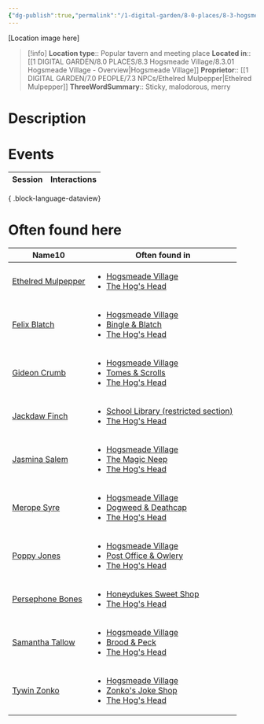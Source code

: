 ```yaml
---
{"dg-publish":true,"permalink":"/1-digital-garden/8-0-places/8-3-hogsmeade-village/8-3-06-the-hog-s-head/","tags":["#place","#hogsmeade","#tavern"]}
---
```


[Location image here]
>[!info]
>**Location type**::  Popular tavern and meeting place
>**Located in**:: [[1 DIGITAL GARDEN/8.0 PLACES/8.3 Hogsmeade Village/8.3.01 Hogsmeade Village - Overview\|Hogsmeade Village]]
>**Proprietor**:: [[1 DIGITAL GARDEN/7.0 PEOPLE/7.3 NPCs/Ethelred Mulpepper\|Ethelred Mulpepper]]
>**ThreeWordSummary**:: Sticky, malodorous, merry

# Description


# Events

| Session | Interactions |
| ------- | ------------ |

{ .block-language-dataview}

# Often found here

<div><table class="dataview table-view-table"><thead class="table-view-thead"><tr class="table-view-tr-header"><th class="table-view-th"><span>Name</span><span class="dataview small-text">10</span></th><th class="table-view-th"><span>Often found in</span></th></tr></thead><tbody class="table-view-tbody"><tr><td><span><a data-tooltip-position="top" aria-label="1 DIGITAL GARDEN/7.0 PEOPLE/7.3 NPCs/Ethelred Mulpepper.md" data-href="1 DIGITAL GARDEN/7.0 PEOPLE/7.3 NPCs/Ethelred Mulpepper.md" href="1 DIGITAL GARDEN/7.0 PEOPLE/7.3 NPCs/Ethelred Mulpepper.md" class="internal-link" target="_blank" rel="noopener nofollow">Ethelred Mulpepper</a></span></td><td><ul class="dataview dataview-ul dataview-result-list-ul"><li class="dataview-result-list-li"><span><a data-tooltip-position="top" aria-label="1 DIGITAL GARDEN/8.0 PLACES/8.3 Hogsmeade Village/8.3.01 Hogsmeade Village - Overview.md" data-href="1 DIGITAL GARDEN/8.0 PLACES/8.3 Hogsmeade Village/8.3.01 Hogsmeade Village - Overview.md" href="1 DIGITAL GARDEN/8.0 PLACES/8.3 Hogsmeade Village/8.3.01 Hogsmeade Village - Overview.md" class="internal-link" target="_blank" rel="noopener nofollow">Hogsmeade Village</a></span></li><li class="dataview-result-list-li"><span><a data-tooltip-position="top" aria-label="1 DIGITAL GARDEN/8.0 PLACES/8.3 Hogsmeade Village/8.3.06 The Hog's Head.md" data-href="1 DIGITAL GARDEN/8.0 PLACES/8.3 Hogsmeade Village/8.3.06 The Hog's Head.md" href="1 DIGITAL GARDEN/8.0 PLACES/8.3 Hogsmeade Village/8.3.06 The Hog's Head.md" class="internal-link" target="_blank" rel="noopener nofollow">The Hog's Head</a></span></li></ul></td></tr><tr><td><span><a data-tooltip-position="top" aria-label="1 DIGITAL GARDEN/7.0 PEOPLE/7.3 NPCs/Felix Blatch.md" data-href="1 DIGITAL GARDEN/7.0 PEOPLE/7.3 NPCs/Felix Blatch.md" href="1 DIGITAL GARDEN/7.0 PEOPLE/7.3 NPCs/Felix Blatch.md" class="internal-link" target="_blank" rel="noopener nofollow">Felix Blatch</a></span></td><td><ul class="dataview dataview-ul dataview-result-list-ul"><li class="dataview-result-list-li"><span><a data-tooltip-position="top" aria-label="1 DIGITAL GARDEN/8.0 PLACES/8.3 Hogsmeade Village/8.3.01 Hogsmeade Village - Overview.md" data-href="1 DIGITAL GARDEN/8.0 PLACES/8.3 Hogsmeade Village/8.3.01 Hogsmeade Village - Overview.md" href="1 DIGITAL GARDEN/8.0 PLACES/8.3 Hogsmeade Village/8.3.01 Hogsmeade Village - Overview.md" class="internal-link" target="_blank" rel="noopener nofollow">Hogsmeade Village</a></span></li><li class="dataview-result-list-li"><span><a data-tooltip-position="top" aria-label="1 DIGITAL GARDEN/8.0 PLACES/8.3 Hogsmeade Village/8.3.09 Bingle &amp; Blatch.md" data-href="1 DIGITAL GARDEN/8.0 PLACES/8.3 Hogsmeade Village/8.3.09 Bingle &amp; Blatch.md" href="1 DIGITAL GARDEN/8.0 PLACES/8.3 Hogsmeade Village/8.3.09 Bingle &amp; Blatch.md" class="internal-link" target="_blank" rel="noopener nofollow">Bingle &amp; Blatch</a></span></li><li class="dataview-result-list-li"><span><a data-tooltip-position="top" aria-label="1 DIGITAL GARDEN/8.0 PLACES/8.3 Hogsmeade Village/8.3.06 The Hog's Head.md" data-href="1 DIGITAL GARDEN/8.0 PLACES/8.3 Hogsmeade Village/8.3.06 The Hog's Head.md" href="1 DIGITAL GARDEN/8.0 PLACES/8.3 Hogsmeade Village/8.3.06 The Hog's Head.md" class="internal-link" target="_blank" rel="noopener nofollow">The Hog's Head</a></span></li></ul></td></tr><tr><td><span><a data-tooltip-position="top" aria-label="1 DIGITAL GARDEN/7.0 PEOPLE/7.3 NPCs/Gideon Crumb.md" data-href="1 DIGITAL GARDEN/7.0 PEOPLE/7.3 NPCs/Gideon Crumb.md" href="1 DIGITAL GARDEN/7.0 PEOPLE/7.3 NPCs/Gideon Crumb.md" class="internal-link" target="_blank" rel="noopener nofollow">Gideon Crumb</a></span></td><td><ul class="dataview dataview-ul dataview-result-list-ul"><li class="dataview-result-list-li"><span><a data-tooltip-position="top" aria-label="1 DIGITAL GARDEN/8.0 PLACES/8.3 Hogsmeade Village/8.3.01 Hogsmeade Village - Overview.md" data-href="1 DIGITAL GARDEN/8.0 PLACES/8.3 Hogsmeade Village/8.3.01 Hogsmeade Village - Overview.md" href="1 DIGITAL GARDEN/8.0 PLACES/8.3 Hogsmeade Village/8.3.01 Hogsmeade Village - Overview.md" class="internal-link" target="_blank" rel="noopener nofollow">Hogsmeade Village</a></span></li><li class="dataview-result-list-li"><span><a data-tooltip-position="top" aria-label="1 DIGITAL GARDEN/8.0 PLACES/8.3 Hogsmeade Village/8.3.02 Tomes &amp; Scrolls.md" data-href="1 DIGITAL GARDEN/8.0 PLACES/8.3 Hogsmeade Village/8.3.02 Tomes &amp; Scrolls.md" href="1 DIGITAL GARDEN/8.0 PLACES/8.3 Hogsmeade Village/8.3.02 Tomes &amp; Scrolls.md" class="internal-link" target="_blank" rel="noopener nofollow">Tomes &amp; Scrolls</a></span></li><li class="dataview-result-list-li"><span><a data-tooltip-position="top" aria-label="1 DIGITAL GARDEN/8.0 PLACES/8.3 Hogsmeade Village/8.3.06 The Hog's Head.md" data-href="1 DIGITAL GARDEN/8.0 PLACES/8.3 Hogsmeade Village/8.3.06 The Hog's Head.md" href="1 DIGITAL GARDEN/8.0 PLACES/8.3 Hogsmeade Village/8.3.06 The Hog's Head.md" class="internal-link" target="_blank" rel="noopener nofollow">The Hog's Head</a></span></li></ul></td></tr><tr><td><span><a data-tooltip-position="top" aria-label="1 DIGITAL GARDEN/7.0 PEOPLE/7.3 NPCs/Jackdaw Finch.md" data-href="1 DIGITAL GARDEN/7.0 PEOPLE/7.3 NPCs/Jackdaw Finch.md" href="1 DIGITAL GARDEN/7.0 PEOPLE/7.3 NPCs/Jackdaw Finch.md" class="internal-link" target="_blank" rel="noopener nofollow">Jackdaw Finch</a></span></td><td><ul class="dataview dataview-ul dataview-result-list-ul"><li class="dataview-result-list-li"><span><a data-tooltip-position="top" aria-label="1 DIGITAL GARDEN/8.0 PLACES/8.2 Hogwarts School/8.4.03.2 School Library - Restricted Section.md" data-href="1 DIGITAL GARDEN/8.0 PLACES/8.2 Hogwarts School/8.4.03.2 School Library - Restricted Section.md" href="1 DIGITAL GARDEN/8.0 PLACES/8.2 Hogwarts School/8.4.03.2 School Library - Restricted Section.md" class="internal-link" target="_blank" rel="noopener nofollow">School Library (restricted section)</a></span></li><li class="dataview-result-list-li"><span><a data-tooltip-position="top" aria-label="1 DIGITAL GARDEN/8.0 PLACES/8.3 Hogsmeade Village/8.3.06 The Hog's Head.md" data-href="1 DIGITAL GARDEN/8.0 PLACES/8.3 Hogsmeade Village/8.3.06 The Hog's Head.md" href="1 DIGITAL GARDEN/8.0 PLACES/8.3 Hogsmeade Village/8.3.06 The Hog's Head.md" class="internal-link" target="_blank" rel="noopener nofollow">The Hog's Head</a></span></li></ul></td></tr><tr><td><span><a data-tooltip-position="top" aria-label="1 DIGITAL GARDEN/7.0 PEOPLE/7.3 NPCs/Jasmina Salem.md" data-href="1 DIGITAL GARDEN/7.0 PEOPLE/7.3 NPCs/Jasmina Salem.md" href="1 DIGITAL GARDEN/7.0 PEOPLE/7.3 NPCs/Jasmina Salem.md" class="internal-link" target="_blank" rel="noopener nofollow">Jasmina Salem</a></span></td><td><ul class="dataview dataview-ul dataview-result-list-ul"><li class="dataview-result-list-li"><span><a data-tooltip-position="top" aria-label="1 DIGITAL GARDEN/8.0 PLACES/8.3 Hogsmeade Village/8.3.01 Hogsmeade Village - Overview.md" data-href="1 DIGITAL GARDEN/8.0 PLACES/8.3 Hogsmeade Village/8.3.01 Hogsmeade Village - Overview.md" href="1 DIGITAL GARDEN/8.0 PLACES/8.3 Hogsmeade Village/8.3.01 Hogsmeade Village - Overview.md" class="internal-link" target="_blank" rel="noopener nofollow">Hogsmeade Village</a></span></li><li class="dataview-result-list-li"><span><a data-tooltip-position="top" aria-label="1 DIGITAL GARDEN/8.0 PLACES/8.3 Hogsmeade Village/8.3.24 The Magic Neep.md" data-href="1 DIGITAL GARDEN/8.0 PLACES/8.3 Hogsmeade Village/8.3.24 The Magic Neep.md" href="1 DIGITAL GARDEN/8.0 PLACES/8.3 Hogsmeade Village/8.3.24 The Magic Neep.md" class="internal-link" target="_blank" rel="noopener nofollow">The Magic Neep</a></span></li><li class="dataview-result-list-li"><span><a data-tooltip-position="top" aria-label="1 DIGITAL GARDEN/8.0 PLACES/8.3 Hogsmeade Village/8.3.06 The Hog's Head.md" data-href="1 DIGITAL GARDEN/8.0 PLACES/8.3 Hogsmeade Village/8.3.06 The Hog's Head.md" href="1 DIGITAL GARDEN/8.0 PLACES/8.3 Hogsmeade Village/8.3.06 The Hog's Head.md" class="internal-link" target="_blank" rel="noopener nofollow">The Hog's Head</a></span></li></ul></td></tr><tr><td><span><a data-tooltip-position="top" aria-label="1 DIGITAL GARDEN/7.0 PEOPLE/7.3 NPCs/Merope Syre.md" data-href="1 DIGITAL GARDEN/7.0 PEOPLE/7.3 NPCs/Merope Syre.md" href="1 DIGITAL GARDEN/7.0 PEOPLE/7.3 NPCs/Merope Syre.md" class="internal-link" target="_blank" rel="noopener nofollow">Merope Syre</a></span></td><td><ul class="dataview dataview-ul dataview-result-list-ul"><li class="dataview-result-list-li"><span><a data-tooltip-position="top" aria-label="1 DIGITAL GARDEN/8.0 PLACES/8.3 Hogsmeade Village/8.3.01 Hogsmeade Village - Overview.md" data-href="1 DIGITAL GARDEN/8.0 PLACES/8.3 Hogsmeade Village/8.3.01 Hogsmeade Village - Overview.md" href="1 DIGITAL GARDEN/8.0 PLACES/8.3 Hogsmeade Village/8.3.01 Hogsmeade Village - Overview.md" class="internal-link" target="_blank" rel="noopener nofollow">Hogsmeade Village</a></span></li><li class="dataview-result-list-li"><span><a data-tooltip-position="top" aria-label="1 DIGITAL GARDEN/8.0 PLACES/8.3 Hogsmeade Village/8.3.22 Dogweed &amp; Deathcap.md" data-href="1 DIGITAL GARDEN/8.0 PLACES/8.3 Hogsmeade Village/8.3.22 Dogweed &amp; Deathcap.md" href="1 DIGITAL GARDEN/8.0 PLACES/8.3 Hogsmeade Village/8.3.22 Dogweed &amp; Deathcap.md" class="internal-link" target="_blank" rel="noopener nofollow">Dogweed &amp; Deathcap</a></span></li><li class="dataview-result-list-li"><span><a data-tooltip-position="top" aria-label="1 DIGITAL GARDEN/8.0 PLACES/8.3 Hogsmeade Village/8.3.06 The Hog's Head.md" data-href="1 DIGITAL GARDEN/8.0 PLACES/8.3 Hogsmeade Village/8.3.06 The Hog's Head.md" href="1 DIGITAL GARDEN/8.0 PLACES/8.3 Hogsmeade Village/8.3.06 The Hog's Head.md" class="internal-link" target="_blank" rel="noopener nofollow">The Hog's Head</a></span></li></ul></td></tr><tr><td><span><a data-tooltip-position="top" aria-label="1 DIGITAL GARDEN/7.0 PEOPLE/7.3 NPCs/Poppy Jones.md" data-href="1 DIGITAL GARDEN/7.0 PEOPLE/7.3 NPCs/Poppy Jones.md" href="1 DIGITAL GARDEN/7.0 PEOPLE/7.3 NPCs/Poppy Jones.md" class="internal-link" target="_blank" rel="noopener nofollow">Poppy Jones</a></span></td><td><ul class="dataview dataview-ul dataview-result-list-ul"><li class="dataview-result-list-li"><span><a data-tooltip-position="top" aria-label="1 DIGITAL GARDEN/8.0 PLACES/8.3 Hogsmeade Village/8.3.01 Hogsmeade Village - Overview.md" data-href="1 DIGITAL GARDEN/8.0 PLACES/8.3 Hogsmeade Village/8.3.01 Hogsmeade Village - Overview.md" href="1 DIGITAL GARDEN/8.0 PLACES/8.3 Hogsmeade Village/8.3.01 Hogsmeade Village - Overview.md" class="internal-link" target="_blank" rel="noopener nofollow">Hogsmeade Village</a></span></li><li class="dataview-result-list-li"><span><a data-tooltip-position="top" aria-label="1 DIGITAL GARDEN/8.0 PLACES/8.3 Hogsmeade Village/8.3.18 Hogsmeade Post Office &amp; Owlery.md" data-href="1 DIGITAL GARDEN/8.0 PLACES/8.3 Hogsmeade Village/8.3.18 Hogsmeade Post Office &amp; Owlery.md" href="1 DIGITAL GARDEN/8.0 PLACES/8.3 Hogsmeade Village/8.3.18 Hogsmeade Post Office &amp; Owlery.md" class="internal-link" target="_blank" rel="noopener nofollow">Post Office &amp; Owlery</a></span></li><li class="dataview-result-list-li"><span><a data-tooltip-position="top" aria-label="1 DIGITAL GARDEN/8.0 PLACES/8.3 Hogsmeade Village/8.3.06 The Hog's Head.md" data-href="1 DIGITAL GARDEN/8.0 PLACES/8.3 Hogsmeade Village/8.3.06 The Hog's Head.md" href="1 DIGITAL GARDEN/8.0 PLACES/8.3 Hogsmeade Village/8.3.06 The Hog's Head.md" class="internal-link" target="_blank" rel="noopener nofollow">The Hog's Head</a></span></li></ul></td></tr><tr><td><span><a data-tooltip-position="top" aria-label="1 DIGITAL GARDEN/7.0 PEOPLE/7.3 NPCs/Persephone Bones.md" data-href="1 DIGITAL GARDEN/7.0 PEOPLE/7.3 NPCs/Persephone Bones.md" href="1 DIGITAL GARDEN/7.0 PEOPLE/7.3 NPCs/Persephone Bones.md" class="internal-link" target="_blank" rel="noopener nofollow">Persephone Bones</a></span></td><td><ul class="dataview dataview-ul dataview-result-list-ul"><li class="dataview-result-list-li"><span><a data-tooltip-position="top" aria-label="1 DIGITAL GARDEN/8.0 PLACES/8.3 Hogsmeade Village/8.3.20 Honeydukes Sweet Shop.md" data-href="1 DIGITAL GARDEN/8.0 PLACES/8.3 Hogsmeade Village/8.3.20 Honeydukes Sweet Shop.md" href="1 DIGITAL GARDEN/8.0 PLACES/8.3 Hogsmeade Village/8.3.20 Honeydukes Sweet Shop.md" class="internal-link" target="_blank" rel="noopener nofollow">Honeydukes Sweet Shop</a></span></li><li class="dataview-result-list-li"><span><a data-tooltip-position="top" aria-label="1 DIGITAL GARDEN/8.0 PLACES/8.3 Hogsmeade Village/8.3.06 The Hog's Head.md" data-href="1 DIGITAL GARDEN/8.0 PLACES/8.3 Hogsmeade Village/8.3.06 The Hog's Head.md" href="1 DIGITAL GARDEN/8.0 PLACES/8.3 Hogsmeade Village/8.3.06 The Hog's Head.md" class="internal-link" target="_blank" rel="noopener nofollow">The Hog's Head</a></span></li></ul></td></tr><tr><td><span><a data-tooltip-position="top" aria-label="1 DIGITAL GARDEN/7.0 PEOPLE/7.3 NPCs/Samantha Tallow.md" data-href="1 DIGITAL GARDEN/7.0 PEOPLE/7.3 NPCs/Samantha Tallow.md" href="1 DIGITAL GARDEN/7.0 PEOPLE/7.3 NPCs/Samantha Tallow.md" class="internal-link" target="_blank" rel="noopener nofollow">Samantha Tallow</a></span></td><td><ul class="dataview dataview-ul dataview-result-list-ul"><li class="dataview-result-list-li"><span><a data-tooltip-position="top" aria-label="1 DIGITAL GARDEN/8.0 PLACES/8.3 Hogsmeade Village/8.3.01 Hogsmeade Village - Overview.md" data-href="1 DIGITAL GARDEN/8.0 PLACES/8.3 Hogsmeade Village/8.3.01 Hogsmeade Village - Overview.md" href="1 DIGITAL GARDEN/8.0 PLACES/8.3 Hogsmeade Village/8.3.01 Hogsmeade Village - Overview.md" class="internal-link" target="_blank" rel="noopener nofollow">Hogsmeade Village</a></span></li><li class="dataview-result-list-li"><span><a data-tooltip-position="top" aria-label="1 DIGITAL GARDEN/8.0 PLACES/8.3 Hogsmeade Village/8.3.21 Brood &amp; Peck.md" data-href="1 DIGITAL GARDEN/8.0 PLACES/8.3 Hogsmeade Village/8.3.21 Brood &amp; Peck.md" href="1 DIGITAL GARDEN/8.0 PLACES/8.3 Hogsmeade Village/8.3.21 Brood &amp; Peck.md" class="internal-link" target="_blank" rel="noopener nofollow">Brood &amp; Peck</a></span></li><li class="dataview-result-list-li"><span><a data-tooltip-position="top" aria-label="1 DIGITAL GARDEN/8.0 PLACES/8.3 Hogsmeade Village/8.3.06 The Hog's Head.md" data-href="1 DIGITAL GARDEN/8.0 PLACES/8.3 Hogsmeade Village/8.3.06 The Hog's Head.md" href="1 DIGITAL GARDEN/8.0 PLACES/8.3 Hogsmeade Village/8.3.06 The Hog's Head.md" class="internal-link" target="_blank" rel="noopener nofollow">The Hog's Head</a></span></li></ul></td></tr><tr><td><span><a data-tooltip-position="top" aria-label="1 DIGITAL GARDEN/7.0 PEOPLE/7.3 NPCs/Tywin Zonko.md" data-href="1 DIGITAL GARDEN/7.0 PEOPLE/7.3 NPCs/Tywin Zonko.md" href="1 DIGITAL GARDEN/7.0 PEOPLE/7.3 NPCs/Tywin Zonko.md" class="internal-link" target="_blank" rel="noopener nofollow">Tywin Zonko</a></span></td><td><ul class="dataview dataview-ul dataview-result-list-ul"><li class="dataview-result-list-li"><span><a data-tooltip-position="top" aria-label="1 DIGITAL GARDEN/8.0 PLACES/8.3 Hogsmeade Village/8.3.01 Hogsmeade Village - Overview.md" data-href="1 DIGITAL GARDEN/8.0 PLACES/8.3 Hogsmeade Village/8.3.01 Hogsmeade Village - Overview.md" href="1 DIGITAL GARDEN/8.0 PLACES/8.3 Hogsmeade Village/8.3.01 Hogsmeade Village - Overview.md" class="internal-link" target="_blank" rel="noopener nofollow">Hogsmeade Village</a></span></li><li class="dataview-result-list-li"><span><a data-tooltip-position="top" aria-label="1 DIGITAL GARDEN/8.0 PLACES/8.3 Hogsmeade Village/8.3.12 Zonko's Joke Shop.md" data-href="1 DIGITAL GARDEN/8.0 PLACES/8.3 Hogsmeade Village/8.3.12 Zonko's Joke Shop.md" href="1 DIGITAL GARDEN/8.0 PLACES/8.3 Hogsmeade Village/8.3.12 Zonko's Joke Shop.md" class="internal-link" target="_blank" rel="noopener nofollow">Zonko's Joke Shop</a></span></li><li class="dataview-result-list-li"><span><a data-tooltip-position="top" aria-label="1 DIGITAL GARDEN/8.0 PLACES/8.3 Hogsmeade Village/8.3.06 The Hog's Head.md" data-href="1 DIGITAL GARDEN/8.0 PLACES/8.3 Hogsmeade Village/8.3.06 The Hog's Head.md" href="1 DIGITAL GARDEN/8.0 PLACES/8.3 Hogsmeade Village/8.3.06 The Hog's Head.md" class="internal-link" target="_blank" rel="noopener nofollow">The Hog's Head</a></span></li></ul></td></tr></tbody></table></div>